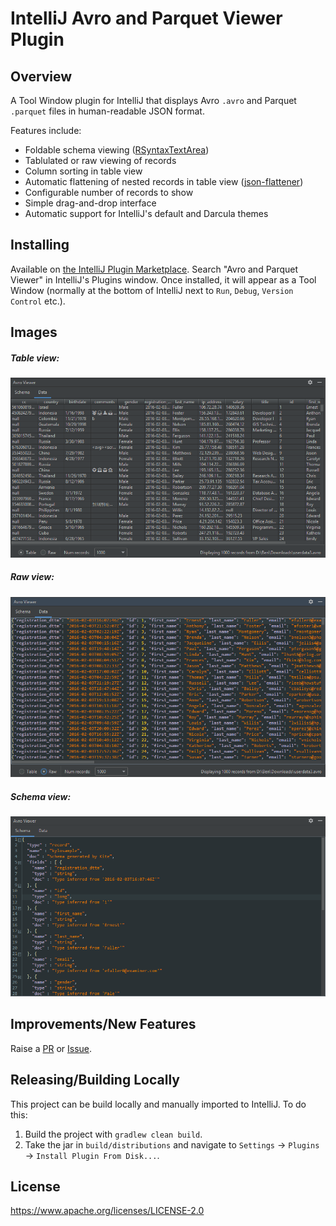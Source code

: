 # IntelliJ Avro and Parquet Viewer Plugin

## Overview

A Tool Window plugin for IntelliJ that displays Avro `.avro` and Parquet `.parquet` files in human-readable JSON format.

Features include:
 - Foldable schema viewing ([RSyntaxTextArea](https://github.com/bobbylight/RSyntaxTextArea))
 - Tablulated or raw viewing of records
 - Column sorting in table view
 - Automatic flattening of nested records in table view ([json-flattener](https://github.com/wnameless/json-flattener))
 - Configurable number of records to show
 - Simple drag-and-drop interface
 - Automatic support for IntelliJ's default and Darcula themes


## Installing

Available on [the IntelliJ Plugin Marketplace](https://plugins.jetbrains.com/plugin/12281-avro-viewer). Search "Avro and
Parquet Viewer" in IntelliJ's Plugins window. Once installed, it will appear as a Tool Window (normally at the bottom of
IntelliJ next to `Run`, `Debug`, `Version Control` etc.).


## Images


##### Table view:

![table view](images/table-view.png "Table view")


##### Raw view:

![raw view](images/raw-view.png "Raw view")


##### Schema view:

![schema view](images/schema-view.png "Schema view")


## Improvements/New Features

Raise a [PR](https://github.com/benwatson528/intellij-avro-parquet-plugin/pulls) or
[Issue](https://github.com/benwatson528/intellij-avro-parquet-plugin/issues).


## Releasing/Building Locally

This project can be build locally and manually imported to IntelliJ. To do this:

1. Build the project with `gradlew clean build`.
2. Take the jar in `build/distributions` and navigate to `Settings` -> `Plugins` -> `Install Plugin From Disk...`.


## License

https://www.apache.org/licenses/LICENSE-2.0
